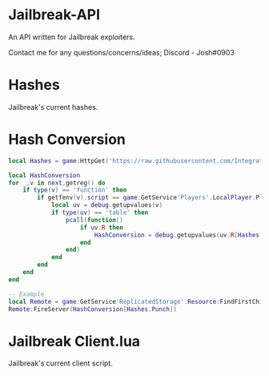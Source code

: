 ﻿# Jailbreak-API

An API written for Jailbreak exploiters.

Contact me for any questions/concerns/ideas;
Discord - Josh#0903

# Hashes
Jailbreak's current hashes.

# Hash Conversion
```lua
local Hashes = game:HttpGet('https://raw.githubusercontent.com/Integration-Services/Jailbreak-API/master/Hashes', true); Hashes = game:GetService'HttpService':JSONDecode(Hashes)

local HashConversion
for _,v in next,getreg() do
    if type(v) == 'function' then
        if getfenv(v).script == game:GetService'Players'.LocalPlayer.PlayerScripts.LocalScript then
            local uv = debug.getupvalues(v)
            if type(uv) == 'table' then
                pcall(function()
                    if uv.R then
                        HashConversion = debug.getupvalues(uv.R[Hashes.HashConversion]).Cd
                    end
                end)
            end
        end
    end
end

-- Example
local Remote = game:GetService'ReplicatedStorage'.Resource:FindFirstChildWhichIsA'RemoteEvent'
Remote:FireServer(HashConversion[Hashes.Punch])
```

# Jailbreak Client.lua
Jailbreak's current client script.
